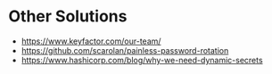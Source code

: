 # Other Solutions

* https://www.keyfactor.com/our-team/
* https://github.com/scarolan/painless-password-rotation
* https://www.hashicorp.com/blog/why-we-need-dynamic-secrets
